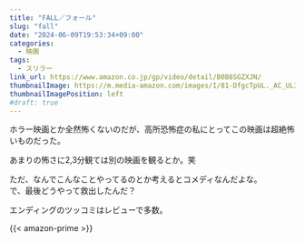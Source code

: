```yaml
---
title: "FALL／フォール"
slug: "fall"
date: "2024-06-09T19:53:34+09:00"
categories:
  - 映画
tags:
  - スリラー
link_url: https://www.amazon.co.jp/gp/video/detail/B0B8SGZXJN/
thumbnailImage: https://m.media-amazon.com/images/I/81-DfgcTpUL._AC_UL320_.jpg
thumbnailImagePosition: left
#draft: true
---
```

ホラー映画とか全然怖くないのだが、高所恐怖症の私にとってこの映画は超絶怖いものだった。
<!--more-->
あまりの怖さに2,3分観ては別の映画を観るとか。笑

ただ、なんでこんなことやってるのとか考えるとコメディなんだよな。  
で、最後どうやって救出したんだ？

エンディングのツッコミはレビューで多数。

{{< amazon-prime >}}
